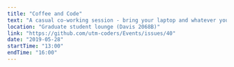 ```yaml
---
title: "Coffee and Code"
text: "A casual co-working session - bring your laptop and whatever you're working on!"
location: "Graduate student lounge (Davis 2068B)"
link: "https://github.com/utm-coders/Events/issues/40"
date: "2019-05-28"
startTime: "13:00"
endTime: "16:00"
---
```

